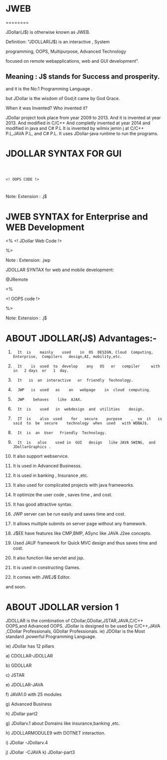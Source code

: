 # JWEB
========
 
JDollar(J$)  is otherwise  known  as  JWEB.


Definition: "JDOLLAR(J$) is an interactive , System

 programming,  OOPS,  Multipurpose, Advanced   Technology  

focused  on  remote webapplications, web   and GUI development".


Meaning :  J$  stands    for   Success  and  prosperity.
-------

and  it   is  the   No:1   Programming Language .

but  JDollar  is  the  wisdom  of  God;it  came by  God  Grace.


When it was Invented? Who invented it?

JDollar project took place from year 2009 to
2013. And it is invented at year 2013. And modified in C/C++ And completly invented at year 2014  and  modified   in  java  and  C#  P.L
It is invented by wilmix jemin j at C/C++ P.L,JAVA P.L,  and  C# P.L.
It uses JDollar-java runtime to run the programs.


JDOLLAR SYNTAX FOR GUI
======================
<Jdollar>

<Serialize>

<code> 

<!  OOPS  CODE  !>

</code>

</Jdollar>

Note: Extension :  .j$


JWEB SYNTAX for Enterprise and WEB Development
==========================================


<JDWEB>

<PACK>

<%
<! JDollar  Web  Code  !>

%>
</JDWEB>

Note :  Extension:  .jwp


JDOLLAR SYNTAX for web and mobile development:


<JDOLLAR>

@JRemote

<%

<!  OOPS  code  !>

 %>
</JDOLLAR>


Note: Extension :  .j$

ABOUT JDOLLAR(J$) Advantages:-
=================================


1.       It  is    mainly    used    in  OS  DESIGN, Cloud  Computing, Enterprise,  Compilers   design,AI, mobility,etc.

2.       It    is  used  to  develop    any   OS   or   compiler     with  in   2 days  or   1  day.

3.       It   is  an  interactive   or  friendly  Technology.

4.       JWP   is  used   as    an   webpage    in  cloud  computing.  

5.       JWP    behaves    like  AJAX.

6.       It  is    used   in  webdesign  and  utilities    design.

7.       IT  is    also  used    for   secure    purpose    ,  so  it   is  said  to  be  secure    technology  when  used   with WDBAJ$.

8.       It  is  an  User   Friendly  Technology.

9.       It  is   also    used in  GUI   design   like JAVA SWING,  and  JDollarGraphics .

10.   It  also    support   webservice.

11.   It  is   used    in  Advanced    Businesss.

12.   It  is   used  in  banking  ,  Insurance  ,etc.

13.   It  also  used     for    complicated    projects  with  java frameworks.

14.   It optimize  the user code   ,  saves  time    ,  and  cost.

15.   It  has  good  attractive    syntax.

16.   JWP  server  can  be  run  easily    and  saves    time  and  cost.

17.   It   allows    multiple  submits   on  server  page    without  any  framework.

18.   J$EE  have   features   like  CMP,BMP, ASync  like   JAVA  J2ee  concepts.

19.   Used  JAUF  framework   for  Quick   MVC design  and  thus  saves  time and  cost.

20.   It  also   function like  servlet   and  jsp.

21.   It is  used   in  constructing   Games.

22.   It  comes  with  JWEJ$   Editor.

and  soon.



ABOUT  JDOLLAR version 1 
========================


JDOLLAR  is  the  combination   of   CDollar,GDollar,JSTAR,JAVA,C/C++ OOPS,and  Advanced OOPS.
JDollar  is   designed   to    be  used  by  C/C++,JAVA  ,CDollar  Professionals,
GDollar  Professionals.
ie)  JDOllar  is  the  Most  standard ,powerful Programming Language.


ie)  JDollar  has  12  pillars

a)  CDOLLAR-JDOLLAR

b)  GDOLLAR

c) JSTAR

e)  JDOLLAR-JAVA

f) JAVA1.0 with  25  modules

g)  Advanced Business

h)  JDollar part2

g)  JDollarv.1  about  Domains  like  insurance,banking ,etc.

h)  JDOLLARMODULE9  with   DOTNET interaction.

i)  JDollar  -JDollarv.4
  
j)  JDollar -CJAVA
k)  JDollar-part3

 
 

